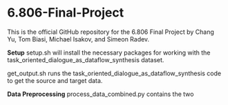 # 6.806-Final-Project
This is the official GitHub repository for the 6.806 Final Project by Chang Yu,
Tom Biasi, Michael Isakov, and Simeon Radev.

**Setup**
setup.sh will install the necessary packages for working with the task_oriented_dialogue_as_dataflow_synthesis dataset.

get_output.sh runs the task_oriented_dialogue_as_dataflow_synthesis code to get
the source and target data.

**Data Preprocessing**
process_data_combined.py contains the two

